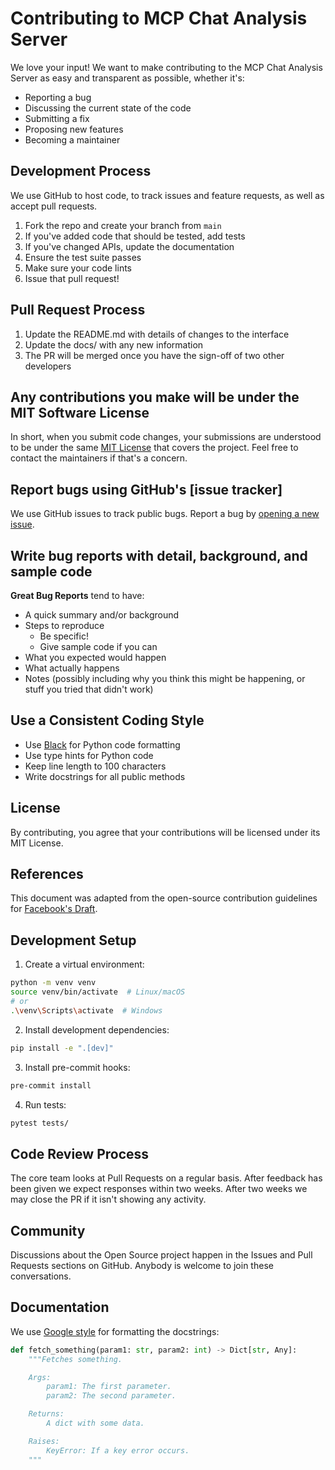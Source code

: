 # Contributing to MCP Chat Analysis Server

We love your input! We want to make contributing to the MCP Chat Analysis Server as easy and transparent as possible, whether it's:

- Reporting a bug
- Discussing the current state of the code
- Submitting a fix
- Proposing new features
- Becoming a maintainer

## Development Process

We use GitHub to host code, to track issues and feature requests, as well as accept pull requests.

1. Fork the repo and create your branch from `main`
2. If you've added code that should be tested, add tests
3. If you've changed APIs, update the documentation
4. Ensure the test suite passes
5. Make sure your code lints
6. Issue that pull request!

## Pull Request Process

1. Update the README.md with details of changes to the interface
2. Update the docs/ with any new information
3. The PR will be merged once you have the sign-off of two other developers

## Any contributions you make will be under the MIT Software License

In short, when you submit code changes, your submissions are understood to be under the same [MIT License](http://choosealicense.com/licenses/mit/) that covers the project. Feel free to contact the maintainers if that's a concern.

## Report bugs using GitHub's [issue tracker]

We use GitHub issues to track public bugs. Report a bug by [opening a new issue](https://github.com/rebots-online/mcp-chat-analysis-server/issues/new).

## Write bug reports with detail, background, and sample code

**Great Bug Reports** tend to have:

- A quick summary and/or background
- Steps to reproduce
  - Be specific!
  - Give sample code if you can
- What you expected would happen
- What actually happens
- Notes (possibly including why you think this might be happening, or stuff you tried that didn't work)

## Use a Consistent Coding Style

* Use [Black](https://github.com/psf/black) for Python code formatting
* Use type hints for Python code
* Keep line length to 100 characters
* Write docstrings for all public methods

## License

By contributing, you agree that your contributions will be licensed under its MIT License.

## References

This document was adapted from the open-source contribution guidelines for [Facebook's Draft](https://github.com/facebook/draft-js/blob/a9316a723f9e918afde44dea68b5f9f39b7d9b00/CONTRIBUTING.md).

## Development Setup

1. Create a virtual environment:
```bash
python -m venv venv
source venv/bin/activate  # Linux/macOS
# or
.\venv\Scripts\activate  # Windows
```

2. Install development dependencies:
```bash
pip install -e ".[dev]"
```

3. Install pre-commit hooks:
```bash
pre-commit install
```

4. Run tests:
```bash
pytest tests/
```

## Code Review Process

The core team looks at Pull Requests on a regular basis. After feedback has been given we expect responses within two weeks. After two weeks we may close the PR if it isn't showing any activity.

## Community

Discussions about the Open Source project happen in the Issues and Pull Requests sections on GitHub. Anybody is welcome to join these conversations.

## Documentation

We use [Google style](http://google.github.io/styleguide/pyguide.html#38-comments-and-docstrings) for formatting the docstrings:

```python
def fetch_something(param1: str, param2: int) -> Dict[str, Any]:
    """Fetches something.

    Args:
        param1: The first parameter.
        param2: The second parameter.

    Returns:
        A dict with some data.

    Raises:
        KeyError: If a key error occurs.
    """